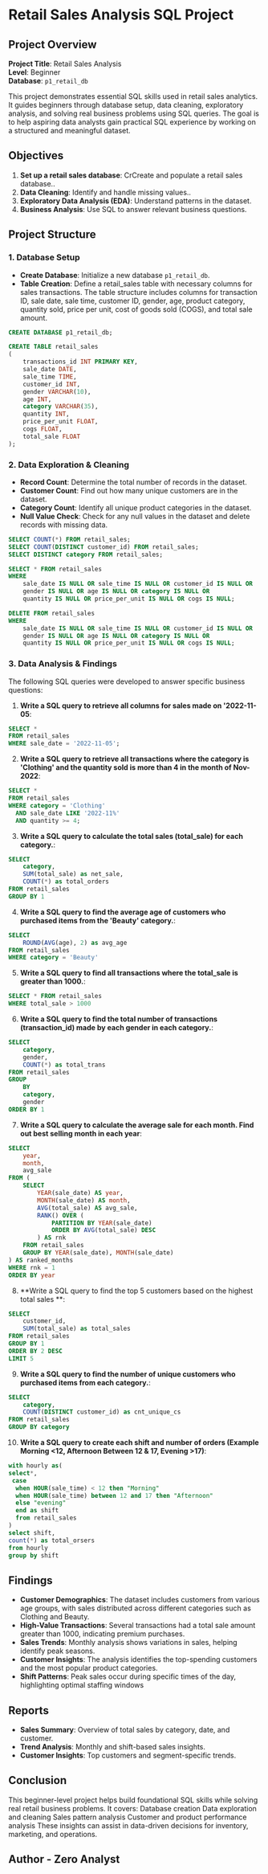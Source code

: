 # Retail Sales Analysis SQL Project

## Project Overview

**Project Title**: Retail Sales Analysis  
**Level**: Beginner  
**Database**: `p1_retail_db`

This project demonstrates essential SQL skills used in retail sales analytics. It guides beginners through database setup, data cleaning, exploratory analysis, and solving real business problems using SQL queries. The goal is to help aspiring data analysts gain practical SQL experience by working on a structured and meaningful dataset.

## Objectives

1. **Set up a retail sales database**: CrCreate and populate a retail sales database..
2. **Data Cleaning**: Identify and handle missing values..
3. **Exploratory Data Analysis (EDA)**: Understand patterns in the dataset.
4. **Business Analysis**: Use SQL to answer relevant business questions.

## Project Structure

### 1. Database Setup

- **Create Database**: Initialize a new database `p1_retail_db`.
- **Table Creation**: Define a retail_sales table with necessary columns for sales transactions. The table structure includes columns for transaction ID, sale date, sale time, customer ID, gender, age, product category, quantity sold, price per unit, cost of goods sold (COGS), and total sale amount.

```sql
CREATE DATABASE p1_retail_db;

CREATE TABLE retail_sales
(
    transactions_id INT PRIMARY KEY,
    sale_date DATE,	
    sale_time TIME,
    customer_id INT,	
    gender VARCHAR(10),
    age INT,
    category VARCHAR(35),
    quantity INT,
    price_per_unit FLOAT,	
    cogs FLOAT,
    total_sale FLOAT
);
```

### 2. Data Exploration & Cleaning

- **Record Count**: Determine the total number of records in the dataset.
- **Customer Count**: Find out how many unique customers are in the dataset.
- **Category Count**: Identify all unique product categories in the dataset.
- **Null Value Check**: Check for any null values in the dataset and delete records with missing data.

```sql
SELECT COUNT(*) FROM retail_sales;
SELECT COUNT(DISTINCT customer_id) FROM retail_sales;
SELECT DISTINCT category FROM retail_sales;

SELECT * FROM retail_sales
WHERE 
    sale_date IS NULL OR sale_time IS NULL OR customer_id IS NULL OR 
    gender IS NULL OR age IS NULL OR category IS NULL OR 
    quantity IS NULL OR price_per_unit IS NULL OR cogs IS NULL;

DELETE FROM retail_sales
WHERE 
    sale_date IS NULL OR sale_time IS NULL OR customer_id IS NULL OR 
    gender IS NULL OR age IS NULL OR category IS NULL OR 
    quantity IS NULL OR price_per_unit IS NULL OR cogs IS NULL;
```

### 3. Data Analysis & Findings

The following SQL queries were developed to answer specific business questions:

1. **Write a SQL query to retrieve all columns for sales made on '2022-11-05**:
```sql
SELECT *
FROM retail_sales
WHERE sale_date = '2022-11-05';
```

2. **Write a SQL query to retrieve all transactions where the category is 'Clothing' and the quantity sold is more than 4 in the month of Nov-2022**:
```sql
SELECT * 
FROM retail_sales
WHERE category = 'Clothing'
  AND sale_date LIKE '2022-11%' 
  AND quantity >= 4;
```

3. **Write a SQL query to calculate the total sales (total_sale) for each category.**:
```sql
SELECT 
    category,
    SUM(total_sale) as net_sale,
    COUNT(*) as total_orders
FROM retail_sales
GROUP BY 1
```

4. **Write a SQL query to find the average age of customers who purchased items from the 'Beauty' category.**:
```sql
SELECT
    ROUND(AVG(age), 2) as avg_age
FROM retail_sales
WHERE category = 'Beauty'
```

5. **Write a SQL query to find all transactions where the total_sale is greater than 1000.**:
```sql
SELECT * FROM retail_sales
WHERE total_sale > 1000
```

6. **Write a SQL query to find the total number of transactions (transaction_id) made by each gender in each category.**:
```sql
SELECT 
    category,
    gender,
    COUNT(*) as total_trans
FROM retail_sales
GROUP 
    BY 
    category,
    gender
ORDER BY 1
```

7. **Write a SQL query to calculate the average sale for each month. Find out best selling month in each year**:
```sql
SELECT 
    year,
    month,
    avg_sale
FROM (
    SELECT 
        YEAR(sale_date) AS year,
        MONTH(sale_date) AS month,
        AVG(total_sale) AS avg_sale,
        RANK() OVER (
            PARTITION BY YEAR(sale_date)
            ORDER BY AVG(total_sale) DESC
        ) AS rnk
    FROM retail_sales
    GROUP BY YEAR(sale_date), MONTH(sale_date)
) AS ranked_months
WHERE rnk = 1
ORDER BY year

```

8. **Write a SQL query to find the top 5 customers based on the highest total sales **:
```sql
SELECT 
    customer_id,
    SUM(total_sale) as total_sales
FROM retail_sales
GROUP BY 1
ORDER BY 2 DESC
LIMIT 5
```

9. **Write a SQL query to find the number of unique customers who purchased items from each category.**:
```sql
SELECT 
    category,    
    COUNT(DISTINCT customer_id) as cnt_unique_cs
FROM retail_sales
GROUP BY category
```

10. **Write a SQL query to create each shift and number of orders (Example Morning <12, Afternoon Between 12 & 17, Evening >17)**:
```sql
with hourly as(
select*,
 case 
  when HOUR(sale_time) < 12 then "Morning"
  when HOUR(sale_time) between 12 and 17 then "Afternoon"
  else "evening"
  end as shift
  from retail_sales
)
select shift,
count(*) as total_orsers
from hourly
group by shift
```

## Findings

- **Customer Demographics**: The dataset includes customers from various age groups, with sales distributed across different categories such as Clothing and Beauty.
- **High-Value Transactions**: Several transactions had a total sale amount greater than 1000, indicating premium purchases.
- **Sales Trends**: Monthly analysis shows variations in sales, helping identify peak seasons.
- **Customer Insights**: The analysis identifies the top-spending customers and the most popular product categories.
- **Shift Patterns**: Peak sales occur during specific times of the day, highlighting optimal staffing windows


## Reports

- **Sales Summary**: Overview of total sales by category, date, and customer.
- **Trend Analysis**: Monthly and shift-based sales insights.
- **Customer Insights**: Top customers and segment-specific trends.
 
## Conclusion

This beginner-level project helps build foundational SQL skills while solving real retail business problems. It covers:
Database creation
Data exploration and cleaning
Sales pattern analysis
Customer and product performance analysis
These insights can assist in data-driven decisions for inventory, marketing, and operations.


## Author - Zero Analyst

